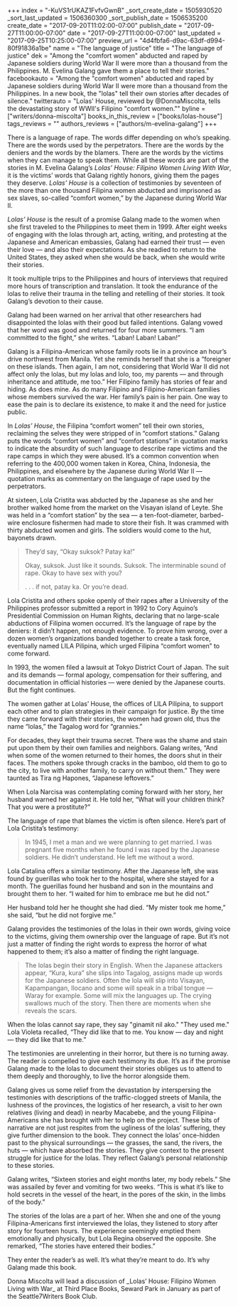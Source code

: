 +++
index = "-KuVS1rUKAZ1FvfvGwnB"
_sort_create_date = 1505930520
_sort_last_updated = 1506360300
_sort_publish_date = 1506535200
create_date = "2017-09-20T11:02:00-07:00"
publish_date = "2017-09-27T11:00:00-07:00"
date = "2017-09-27T11:00:00-07:00"
last_updated = "2017-09-25T10:25:00-07:00"
preview_url = "4d4fbfa6-d9ac-63df-d994-80f91836a1be"
name = "The language of justice"
title = "The language of justice"
dek = "Among the \"comfort women\" abducted and raped by Japanese soldiers during World War II were more than a thousand from the Philippines. M. Evelina Galang gave them a place to tell their stories."
facebookauto = "Among the \"comfort women\" abducted and raped by Japanese soldiers during World War II were more than a thousand from the Philippines. In a new book, the \"lolas\" tell their own stories after decades of silence."
twitterauto = "Lolas' House, reviewed by @DonnaMiscolta, tells the devastating story of WWII's Filipino \"comfort women.\""
byline = ["writers/donna-miscolta"]
books_in_this_review = ["books/lolas-house"]
tags_reviews = ""
authors_reviews = ["authors/m-evelina-galang"]
+++

There is a language of rape. The words differ depending on who’s speaking. There are the words used by the perpetrators. There are the words by the deniers and the words by the blamers. There are the words by the victims when they can manage to speak them.  While all these words are part of the stories in M. Evelina Galang’s _Lolas’ House: Filipino Women Living With War_, it is the victims’ words that Galang rightly honors, giving them the pages they deserve. _Lolas’ House_ is a collection of testimonies by seventeen of the more than one thousand Filipina women abducted and imprisoned as sex slaves, so-called “comfort women,” by the Japanese during World War II. 

_Lolas’ House_ is the result of a promise Galang made to the women when she first traveled to the Philippines to meet them in 1999. After eight weeks of engaging with the lolas through art, acting, writing, and protesting at the Japanese and American embassies, Galang had earned their trust — even their love — and also their expectations. As she readied to return to the United States, they asked when she would be back, when she would write their stories.

It took multiple trips to the Philippines and hours of interviews that required more hours of transcription and translation. It took the endurance of the lolas to relive their trauma in the telling and retelling of their stories. It took Galang’s devotion to their cause.

Galang had been warned on her arrival that other researchers had disappointed the lolas with their good but failed intentions. Galang vowed that her word was good and returned for four more summers. “I am committed to the fight,” she writes. “Laban! Laban! Laban!” 

Galang is a Filipina-American whose family roots lie in a province an hour’s drive northwest from Manila. Yet she reminds herself that she is a “foreigner on these islands. Then again, I am not, considering that World War II did not affect only the lolas, but my lolas and lolo, too, my parents — and through inheritance and attitude, me too.” Her Filipino family has stories of fear and hiding. As does mine. As do many Filipino and Filipino-American families whose members survived the war. Her family’s pain is her pain. One way to ease the pain is to declare its existence, to make it and the need for justice public.   

In _Lolas’ House_, the Filipina “comfort women” tell their own stories, reclaiming the selves they were stripped of in “comfort stations.” Galang puts the words “comfort women” and “comfort stations” in quotation marks to indicate the absurdity of such language to describe rape victims and the rape camps in which they were abused. It’s a common convention when referring to the 400,000 women taken in Korea, China, Indonesia, the Philippines, and elsewhere by the Japanese during World War II —  quotation marks as commentary on the language of rape used by the perpetrators. 

At sixteen, Lola Cristita was abducted by the Japanese as she and her brother walked home from the market on the Visayan island of Leyte. She was held in a “comfort station” by the sea — a ten-foot-diameter, barbed-wire enclosure fishermen had made to store their fish. It was crammed with thirty abducted women and girls. The soldiers would come to the hut, bayonets drawn.

<blockquote>
<p class="noindent">They’d say, “Okay suksok? Patay ka!”</p>

<p class="noindent">Okay, suksok. Just like it sounds. Suksok. The interminable sound of rape. Okay to have sex with you?</p>

<p class="noindent">. . . if not, patay ka. Or you’re dead.</p>
</blockquote>

Lola Cristita and others spoke openly of their rapes after a University of the Philippines professor submitted a report in 1992 to Cory Aquino’s Presidential Commission on Human Rights, declaring that no large-scale abductions of Filipina women occurred. It’s the language of rape by the deniers: it didn’t happen, not enough evidence. To prove him wrong, over a dozen women’s organizations banded together to create a task force, eventually named LILA Pilipina, which urged Filipina “comfort women” to come forward. 

In 1993, the women filed a lawsuit at Tokyo District Court of Japan. The suit and its demands — formal apology, compensation for their suffering, and documentation in official histories — were denied by the Japanese courts. But the fight continues.

The women gather at Lolas’ House, the offices of LILA Pilipina, to support each other and to plan strategies in their campaign for justice. By the time they came forward with their stories, the women had grown old, thus the name “lolas,” the Tagalog word for “grannies.”

For decades, they kept their trauma secret. There was the shame and stain put upon them by their own families and neighbors. Galang writes, “And when some of the women returned to their homes, the doors shut in their faces. The mothers spoke through cracks in the bamboo, old them to go to the city, to live with another family, to carry on without them.” They were taunted as Tira ng Hapones, “Japanese leftovers.”

When Lola Narcisa was contemplating coming forward with her story, her husband warned her against it. He told her, “What will your children think? That you were a prostitute?”

The language of rape that blames the victim is often silence. Here’s part of Lola Cristita’s testimony:

<blockquote>In 1945, I met a man and we were planning to get married. I was pregnant five months when he found I was raped by the Japanese soldiers. He didn’t understand. He left me without a word.</blockquote>

Lola Catalina offers a similar testimony. After the Japanese left, she was found by guerillas who took her to the hospital, where she stayed for a month. The guerillas found her husband and son in the mountains and brought them to her. “I waited for him to embrace me but he did not.”

Her husband told her he thought she had died. “My mister took me home,” she said, “but he did not forgive me.” 

Galang provides the testimonies of the lolas in their own words, giving voice to the victims, giving them ownership over the language of rape. But it’s not just a matter of finding the right words to express the horror of what happened to them; it’s also a matter of finding the right language.

<blockquote>The lolas begin their story in English. When the Japanese attackers appear, “Kura, kura” she slips into Tagalog, assigns made up words for the Japanese soldiers. Often the lola will slip into Visayan, Kapampangan, Ilocano and some will speak in a tribal tongue — Waray for example. Some will mix the languages up. The crying swallows much of the story. Then there are moments when she reveals the scars.</blockquote>

When the lolas cannot say rape, they say "ginamit nil ako." "They used me."  Lola Violeta recalled, “They did like that to me. You know &mdash; day and night &mdash; they did like that to me.”

The testimonies are unrelenting in their horror, but there is no turning away. The reader is compelled to give each testimony its due. It’s as if the promise Galang made to the lolas to document their stories obliges us to attend to them deeply and thoroughly, to live the horror alongside them. 

Galang gives us some relief from the devastation by interspersing the testimonies with descriptions of the traffic-clogged streets of Manila, the lushness of the provinces, the logistics of her research, a visit to her own relatives (living and dead) in nearby Macabebe, and the young Filipina-Americans she has brought with her to help on the project. These bits of narrative are not just respites from the ugliness of the lolas’ suffering, they give further dimension to the book. They connect the lolas’ once-hidden past to the physical surroundings — the grasses, the sand, the rivers, the huts — which have absorbed the stories. They give context to the present struggle for justice for the lolas. They reflect Galang’s personal relationship to these stories.

Galang writes, “Sixteen stories and eight months later, my body rebels.” She was assailed by fever and vomiting for two weeks. “This is what it’s like to hold secrets in the vessel of the heart, in the pores of the skin, in the limbs of the body.”

The stories of the lolas are a part of her. When she and one of the young Filipina-Americans first interviewed the lolas, they listened to story after story for fourteen hours. The experience seemingly emptied them emotionally and physically, but Lola Regina observed the opposite. She remarked, “The stories have entered their bodies.”

They enter the reader’s as well. It’s what they’re meant to do. It’s why Galang made this book.

<p class="footer">Donna Miscolta will lead a discussion of _Lolas’ House: Filipino Women Living with War_ at Third Place Books, Seward Park in January as part of the Seattle7Writers Book Club.</p>